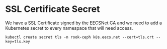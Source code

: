 # SSL Certificate Secret

We have a SSL Certificate signed by the EECSNet CA and we need to add a Kubernetes secret to every namespace that will need access.

```{bash}
kubectl create secret tls -n rook-ceph k8s.eecs.net --cert=tls.crt --key=tls.key
```